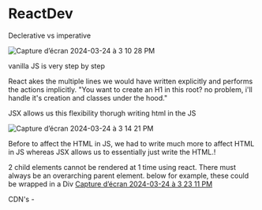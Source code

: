 # ReactDev

Declerative vs imperative

![Capture d’écran 2024-03-24 à 3 10 28 PM](https://github.com/ahamedfo/ReactDev/assets/45969089/b73f7f58-c777-463d-86bd-38c07eeb53f5)

vanilla JS is very step by step

React akes the multiple lines we would have written explicitly and performs the actions implicitly. "You want to create an H1 in this root? no problem, i'll handle it's creation and classes under the hood."

JSX allows us this flexibility thorugh writing html in the JS

![Capture d’écran 2024-03-24 à 3 14 21 PM](https://github.com/ahamedfo/ReactDev/assets/45969089/5e5a60d1-709e-490c-b8e1-f8517630c396)

Before to affect the HTML in JS, we had to write much more to affect HTML in JS whereas JSX allows us to essentially just write the HTML.!

2 child elements cannot be rendered at 1 time using react. There must always be an overarching parent element. below for example, these could be wrapped in a Div
[Capture d’écran 2024-03-24 à 3 23 11 PM](https://github.com/ahamedfo/ReactDev/assets/45969089/9c6f6d93-d53c-4d9c-9161-906ceab59445)

CDN's - 
